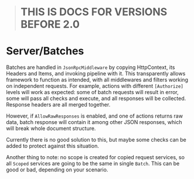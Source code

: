 > # **THIS IS DOCS FOR VERSIONS BEFORE 2.0**

# Server/Batches

Batches are handled in `JsonRpcMiddleware` by copying HttpContext, its Headers and Items, and invoking pipeline with it.
This transparently allows framework to function as intended, with all middlewares and filters working on independent requests.
For example, actions with different `[Authorize]` levels will work as expected: some of batch requests
will result in error, some will pass all checks and execute, and all responses will be collected. Response headers are all merged together.

However, if `AllowRawResponses` is enabled, and one of actions returns raw data,
batch response will contain it among other JSON responses, which will break whole document structure.

Currently there is no good solution to this, but maybe some checks can be added to protect against this situation.

Another thing to note: no scope is created for copied request services, so all `Scoped` services are going to be the same in single `Batch`.
This can be good or bad, depending on your scenario.